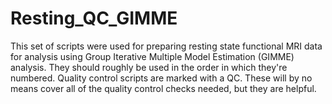 # Resting_QC_GIMME

This set of scripts were used for preparing resting state functional MRI data for analysis using Group Iterative Multiple Model Estimation (GIMME) analysis. They should roughly be used in the order in which they're numbered. Quality control scripts are marked with a QC. These will by no means cover all of the quality control checks needed, but they are helpful. 
